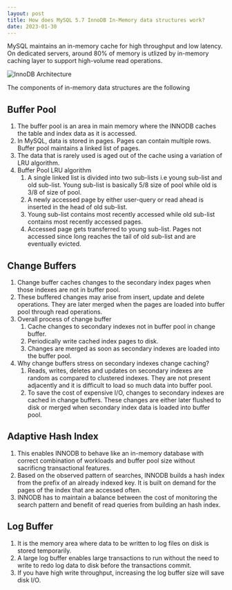 ```yaml
---
layout: post
title: How does MySQL 5.7 InnoDB In-Memory data structures work?
date: 2023-01-30
---
```


MySQL maintains an in-memory cache for high throughput and low latency. On dedicated servers, around 80% of memory is utlized by in-memory caching layer to support high-volume read operations.

![InnoDB Architecture](https://dev.mysql.com/doc/refman/5.7/en/images/innodb-architecture-5-7.png)

The components of in-memory data structures are the following

## Buffer Pool

1. The buffer pool is an area in main memory where the INNODB caches the table and index data as it is accessed.
2. In MySQL, data is stored in pages. Pages can contain multiple rows. Buffer pool maintains a linked list of pages.
3. The data that is rarely used is aged out of the cache using a variation of LRU algorithm.
4. Buffer Pool LRU algorithm
   1. A single linked list is divided into two sub-lists i.e young sub-list and old sub-list. Young sub-list is basically 5/8 size of pool while old is 3/8 of size of pool.
   2. A newly accessed page by either user-query or read ahead is inserted in the head of old sub-list.
   3. Young sub-list contains most recently accessed while old sub-list contains most recently accessed pages.
   4. Accessed page gets transferred to young sub-list. Pages not accessed since long reaches the tail of old sub-list and are eventually evicted.

## Change Buffers

1. Change buffer caches changes to the secondary index pages when those indexes are not in buffer pool.
2. These buffered changes may arise from insert, update and delete operations. They are later merged when the pages are loaded into buffer pool through read operations.
3. Overall process of change buffer
   1. Cache changes to secondary indexes not in buffer pool in change buffer.
   2. Periodically write cached index pages to disk.
   3. Changes are merged as soon as secondary indexes are loaded into the buffer pool.
4. Why change buffers stress on secondary indexes change caching?
   1. Reads, writes, deletes and updates on secondary indexes are random as compared to clustered indexes. They are not present adjacently and it is difficult to load so much data into buffer pool.
   2. To save the cost of expensive I/O, changes to secondary indexes are cached in change buffers. These changes are either later flushed to disk or merged when secondary index data is loaded into buffer pool.

## Adaptive Hash Index

1. This enables INNODB to behave like an in-memory database with correct combination of workloads and buffer pool size without sacrificng transactional features.
2. Based on the observed pattern of searches, INNODB builds a hash index from the prefix of an already indexed key. It is built on demand for the pages of the index that are accessed often.
3. INNODB has to maintain a balance between the cost of monitoring the search pattern and benefit of read queries from building an hash index.

## Log Buffer

1. It is the memory area where data to be written to log files on disk is stored temporarily.
2. A large log buffer enables large transactions to run without the need to write to redo log data to disk before the transactions commit.
3. If you have high write throughput, increasing the log buffer size will save disk I/O.
